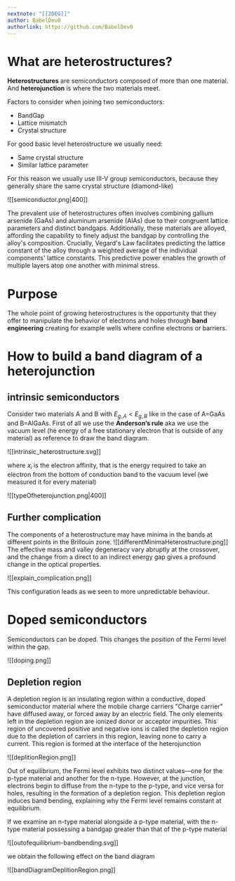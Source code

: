 ```yaml
---
nextnote: "[[2DEG]]"
author: BabelDev0
authorlink: https://github.com/BabelDev0
---
```

# What are heterostructures?
**Heterostructures** are semiconductors composed of more than one material. And **heterojunction** is where the two materials meet.

Factors to consider when joining two semiconductors:
- BandGap
- Lattice mismatch
- Crystal structure

For good basic level heterostructure we usually need:
- Same crystal structure
- Similar lattice parameter

For this reason we usually use III-V group semiconductors, because they generally share the same crystal structure (diamond-like)

![[semiconductor.png|400]]

The prevalent use of heterostructures often involves combining gallium arsenide (GaAs) and aluminum arsenide (AlAs) due to their congruent lattice parameters and distinct bandgaps. Additionally, these materials are alloyed, affording the capability to finely adjust the bandgap by controlling the alloy's composition. Crucially, Vegard's Law facilitates predicting the lattice constant of the alloy through a weighted average of the individual components' lattice constants. This predictive power enables the growth of multiple layers atop one another with minimal stress.

# Purpose
The whole point of growing heterostructures is the opportunity that they offer to manipulate the behavior of electrons and holes through **band engineering** creating for example wells where confine electrons or barriers.

# How to build a band diagram of a heterojunction
## intrinsic semiconductors
Consider two materials A and B with $E_{g,A} < E_{g,B}$ like in the case of A=GaAs and B=AlGaAs. First of all we use the **Anderson’s rule** aka we use the vacuum level (he energy of a free stationary electron that is outside of any material) as reference to draw the band diagram.

![[intrinsic_heterostructure.svg]]

where $\varkappa_{i}$ is the electron affinity, that is the energy required to take an electron from the bottom of conduction band to the vacuum level (we measured it for every material)

![[typeOfheterojunction.png|400]]

## Further complication
The components of a heterostructure may have minima in the bands at different points in the Brillouin zone. 
![[differentMinimaHeterostructure.png]]
The effective mass and valley degeneracy vary abruptly at the crossover, and the change from a direct to an indirect energy gap gives a profound change in the optical properties.

![[explain_complication.png]]

This configuration leads as we seen to more unpredictable behaviour.
# Doped semiconductors
Semiconductors can be doped. This changes the position of the Fermi level within the gap.

![[doping.png]]

## Depletion region
A depletion region is an insulating region within a conductive, doped semiconductor material where the mobile charge carriers "Charge carrier" have diffused away, or forced away by an electric field. The only elements left in the depletion region are ionized donor or acceptor impurities. This region of uncovered positive and negative ions is called the depletion region due to the depletion of carriers in this region, leaving none to carry a current. This region is formed at the interface of the heterojunction

![[deplitionRegion.png]]
  
Out of equilibrium, the Fermi level exhibits two distinct values—one for the p-type material and another for the n-type. However, at the junction, electrons begin to diffuse from the n-type to the p-type, and vice versa for holes, resulting in the formation of a depletion region. This depletion region induces band bending, explaining why the Fermi level remains constant at equilibrium.

If we examine an n-type material alongside a p-type material, with the n-type material possessing a bandgap greater than that of the p-type material

![[outofequilibrium-bandbending.svg]]

we obtain the following effect on the band diagram

![[bandDiagramDeplitionRegion.png]]